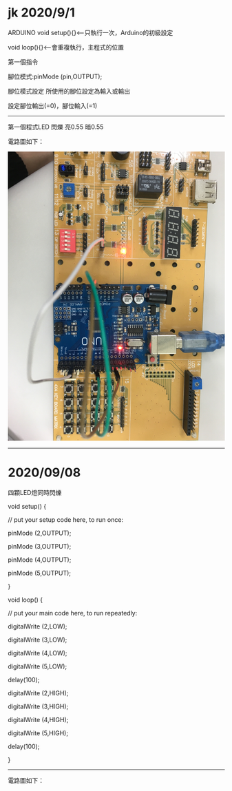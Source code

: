 # jk 2020/9/1
ARDUINO
void setup(){}<--只執行一次，Arduino的初級設定 </p>
void loop(){}<--會重複執行，主程式的位置 </p>
第一個指令 </p> 
腳位模式:pinMode (pin,OUTPUT); </p>
腳位模式設定 所使用的腳位設定為輸入或輸出 </p>
設定腳位輸出(=0)，腳位輸入(=1) </p>

--------------------------------------------
第一個程式LED 閃爍 亮0.55 暗0.55 </p>
電路圖如下： </p>
![image](https://github.com/KE-ZHENG-ROU/jk/blob/master/4092F459-5D58-4E3F-A351-D81FAB0B066F.jpeg) </p>


--------------------------------------------------------------------------------------------------------------------------------------------------------------------------------
# 2020/09/08
四顆LED燈同時閃爍 </p>
void setup() { </p>
  // put your setup code here, to run once: </p>
pinMode (2,OUTPUT); </p>
pinMode (3,OUTPUT); </p> 
pinMode (4,OUTPUT); </p>
pinMode (5,OUTPUT); </p>
} </p>
void loop() { </p> 
  // put your main code here, to run repeatedly: </p>
digitalWrite (2,LOW); </p>
digitalWrite (3,LOW); </p>
digitalWrite (4,LOW); </p>
digitalWrite (5,LOW); </p>
delay(100); </p>
digitalWrite (2,HIGH); </p>
digitalWrite (3,HIGH); </p>
digitalWrite (4,HIGH); </p>
digitalWrite (5,HIGH); </p>
delay(100); </p>
} </p>

--------------------------------------------
電路圖如下： </p>
